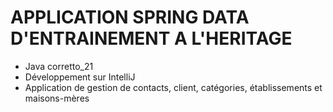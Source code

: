 # APPLICATION SPRING DATA D'ENTRAINEMENT A L'HERITAGE
- Java corretto_21
- Développement sur IntelliJ
- Application de gestion de contacts, client, catégories, établissements et maisons-mères
